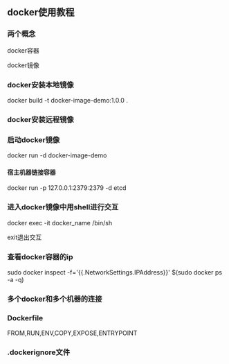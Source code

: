 
## docker使用教程

### 两个概念
docker容器

docker镜像

### docker安装本地镜像

docker build -t docker-image-demo:1.0.0 .

### docker安装远程镜像

### 启动docker镜像

docker run -d docker-image-demo

#### 宿主机器链接容器
docker run -p 127.0.0.1:2379:2379 -d etcd 

### 进入docker镜像中用shell进行交互

docker exec -it docker_name /bin/sh

exit退出交互

### 查看docker容器的ip

sudo docker inspect -f='{{.NetworkSettings.IPAddress}}' $(sudo docker ps -a -q)


### 多个docker和多个机器的连接


### Dockerfile

FROM,RUN,ENV,COPY,EXPOSE,ENTRYPOINT

### .dockerignore文件